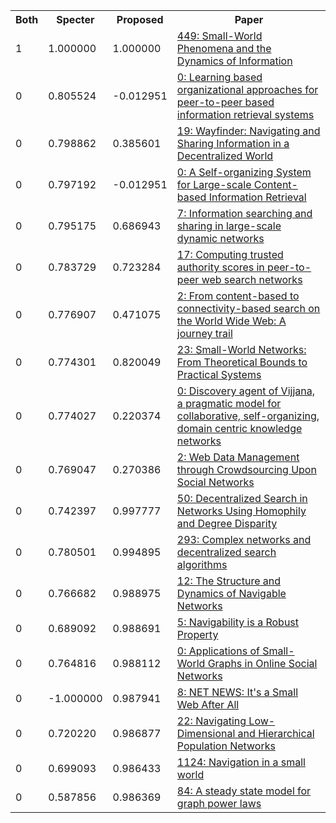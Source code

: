<html><table><tr>
<th>Both</th>
<th>Specter</th>
<th>Proposed</th>
<th>Paper</th>
</tr>
<tr>
<td>1</td>
<td>1.000000</td>
<td>1.000000</td>
<td><a href="https://www.semanticscholar.org/paper/1bed57282935012df51ad87970cd01b90c2fb27c">449: Small-World Phenomena and the Dynamics of Information</a></td>
</tr>
<tr>
<td>0</td>
<td>0.805524</td>
<td>-0.012951</td>
<td><a href="https://www.semanticscholar.org/paper/8f3d37814889834d562eee3fb3c0bad872ea86b8">0: Learning based organizational approaches for peer-to-peer based information retrieval systems</a></td>
</tr>
<tr>
<td>0</td>
<td>0.798862</td>
<td>0.385601</td>
<td><a href="https://www.semanticscholar.org/paper/f00fe502ce903e1353e1f6f0ad6019dc4c486fbb">19: Wayfinder: Navigating and Sharing Information in a Decentralized World</a></td>
</tr>
<tr>
<td>0</td>
<td>0.797192</td>
<td>-0.012951</td>
<td><a href="https://www.semanticscholar.org/paper/46de6edbe605c40b1378f464f5158aa6a81800fd">0: A Self-organizing System for Large-scale Content-based Information Retrieval</a></td>
</tr>
<tr>
<td>0</td>
<td>0.795175</td>
<td>0.686943</td>
<td><a href="https://www.semanticscholar.org/paper/6727ce3180fc8cc6a890e784ad3e5654176f73fd">7: Information searching and sharing in large-scale dynamic networks</a></td>
</tr>
<tr>
<td>0</td>
<td>0.783729</td>
<td>0.723284</td>
<td><a href="https://www.semanticscholar.org/paper/1c8783513bc6412eedecbdefa6c74a6be4caf91c">17: Computing trusted authority scores in peer-to-peer web search networks</a></td>
</tr>
<tr>
<td>0</td>
<td>0.776907</td>
<td>0.471075</td>
<td><a href="https://www.semanticscholar.org/paper/772da1bc054d1b4b1657f0b505a96b74917b4ee9">2: From content-based to connectivity-based search on the World Wide Web: A journey trail</a></td>
</tr>
<tr>
<td>0</td>
<td>0.774301</td>
<td>0.820049</td>
<td><a href="https://www.semanticscholar.org/paper/1ad410e787b711a148bbe61248585c149ac1f2a5">23: Small-World Networks: From Theoretical Bounds to Practical Systems</a></td>
</tr>
<tr>
<td>0</td>
<td>0.774027</td>
<td>0.220374</td>
<td><a href="https://www.semanticscholar.org/paper/d22d819570acd4df3edd9eea7fa37846f3a14889">0: Discovery agent of Vijjana, a pragmatic model for collaborative, self-organizing, domain centric knowledge networks</a></td>
</tr>
<tr>
<td>0</td>
<td>0.769047</td>
<td>0.270386</td>
<td><a href="https://www.semanticscholar.org/paper/7e7f1ed3ababbfed9e7b517a5efa97a967bd1bac">2: Web Data Management through Crowdsourcing Upon Social Networks</a></td>
</tr>
<tr>
<td>0</td>
<td>0.742397</td>
<td>0.997777</td>
<td><a href="https://www.semanticscholar.org/paper/589d208132434ba83e4c8c08121b9a0fefb1abb2">50: Decentralized Search in Networks Using Homophily and Degree Disparity</a></td>
</tr>
<tr>
<td>0</td>
<td>0.780501</td>
<td>0.994895</td>
<td><a href="https://www.semanticscholar.org/paper/96cbf89af400fd9b7f9cfbff390031292df42155">293: Complex networks and decentralized search algorithms</a></td>
</tr>
<tr>
<td>0</td>
<td>0.766682</td>
<td>0.988975</td>
<td><a href="https://www.semanticscholar.org/paper/737f98869b6ade8793c2ff9a422834f3fbfb94cd">12: The Structure and Dynamics of Navigable Networks</a></td>
</tr>
<tr>
<td>0</td>
<td>0.689092</td>
<td>0.988691</td>
<td><a href="https://www.semanticscholar.org/paper/939a70eb642637dd369d393add1e03426fdafa3a">5: Navigability is a Robust Property</a></td>
</tr>
<tr>
<td>0</td>
<td>0.764816</td>
<td>0.988112</td>
<td><a href="https://www.semanticscholar.org/paper/baf02fb477bd67d4f7682be04da8f8f68f94dd6b">0: Applications of Small-World Graphs in Online Social Networks</a></td>
</tr>
<tr>
<td>0</td>
<td>-1.000000</td>
<td>0.987941</td>
<td><a href="https://www.semanticscholar.org/paper/8b34414422b714768bfcd3e8dc8ad3b678c29d4e">8: NET NEWS: It's a Small Web After All</a></td>
</tr>
<tr>
<td>0</td>
<td>0.720220</td>
<td>0.986877</td>
<td><a href="https://www.semanticscholar.org/paper/a0ef2eedf37dab16dc30f6da75993dc1f938da97">22: Navigating Low-Dimensional and Hierarchical Population Networks</a></td>
</tr>
<tr>
<td>0</td>
<td>0.699093</td>
<td>0.986433</td>
<td><a href="https://www.semanticscholar.org/paper/cfed87559dcba4f06742e091fa97041588562aa9">1124: Navigation in a small world</a></td>
</tr>
<tr>
<td>0</td>
<td>0.587856</td>
<td>0.986369</td>
<td><a href="https://www.semanticscholar.org/paper/c1c4db1fa3c5e8925779f7ce5547a4f21761e694">84: A steady state model for graph power laws</a></td>
</tr>
</table></html>

